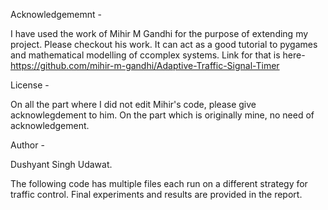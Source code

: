 
Acknowledgememnt - 

I have used the work of Mihir M Gandhi for the purpose of extending my project. 
Please checkout his work. It can act as a good tutorial to pygames and mathematical modelling of ccomplex systems. Link for that is here- 
https://github.com/mihir-m-gandhi/Adaptive-Traffic-Signal-Timer

License - 

On all the part where I did not edit Mihir's code, please give acknowlegdement to him. On the part which is originally mine, no need of acknowledgement. 

Author - 

Dushyant Singh Udawat.


The following code has multiple files each run on a different strategy for traffic control. Final experiments and results are provided in the report. 


